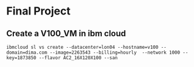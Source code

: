# Final Project

## Create a V100_VM in ibm cloud
```
ibmcloud sl vs create --datacenter=lon04 --hostname=v100 --domain=dima.com --image=2263543 --billing=hourly  --network 1000 --key=1873850 --flavor AC2_16X120X100 --san
```
